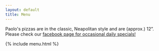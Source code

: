 ```yaml
---
layout: default
title: Menu
---
```


Paolo's pizzas are in the classic, Neapolitan style and are (approx.) 12”.
Please check our [facebook page for occasional daily specials!]({{site.facebook}})

{% include menu.html %}